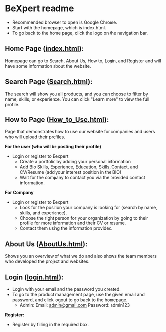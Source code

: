 # BeXpert readme

- Recommended browser to open is Google Chrome.
- Start with the homepage, which is index.html.
- To go back to the home page, click the logo on the navigation bar.


## Home Page ([index.html](https://github.com/buritbest321/BeXpert-Website/blob/main/html/index.html)):
Homepage can go to Search, About Us, How to, Login, and Register and will have some information about the website.


## Search Page ([Search.html](https://github.com/buritbest321/BeXpert-Website/blob/main/html/Serach.html)):
The search will show you all products, and you can choose to filter by name, skills, or experience. You can click "Learn more" to view the full profile.


## How to Page ([How_to_Use.html](https://github.com/buritbest321/BeXpert-Website/blob/main/html/How_to_Use.html)):
Page that demonstrates how to use our website for companies and users who will upload their profiles.

**For the user (who will be posting their profile)**
 - Login or register to Bexpert
    - Create a portfolio by adding your personal information
    - Add Bio Skills, Experience, Education, Skills, Contact, and CV/Resume (add your interest position in the BIO)
    - Wait for the company to contact you via the provided contact information.

**For Company** 
 - Login or register to Bexpert
    - Look for the position your company is looking for (search by name, skills, and experience).
    - Choose the right person for your organization by going to their profile for more information and their CV or resume.
    - Contact them using the information provided.


## About Us ([AboutUs.html](https://github.com/buritbest321/BeXpert-Website/blob/main/html/AboutUs.html)):
Shows you an overview of what we do and also shows the team members who developed the project and websites.

## Login ([login.html](https://github.com/buritbest321/BeXpert-Website/blob/main/html/login.html)): 

- Login with your email and the password you created.
 - To go to the product management page, use the given email and password, and click logout to go back to the homepage.
	- Admin: Email: admin@gmail.com Password: admin123

**Register:**
- Register by filling in the required box.
